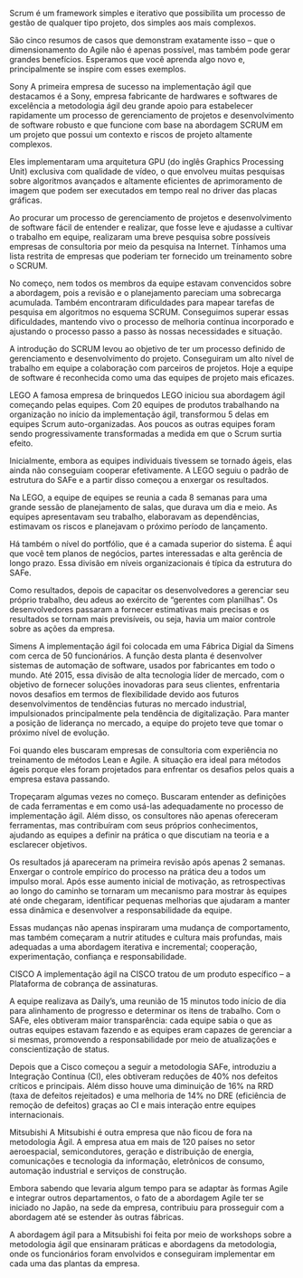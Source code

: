 Scrum é um framework simples e iterativo que possibilita um processo de gestão de qualquer tipo projeto, dos simples aos mais complexos.

São cinco resumos de casos que demonstram exatamente isso – que o dimensionamento do Agile não é apenas possível, mas também pode gerar grandes benefícios. Esperamos que você aprenda algo novo e, principalmente se inspire com esses exemplos.

Sony
A primeira empresa de sucesso na implementação ágil que destacamos é a Sony, empresa fabricante de hardwares e softwares de excelência a metodologia ágil deu grande apoio para estabelecer rapidamente um processo de gerenciamento de projetos e desenvolvimento de software robusto e que funcione com base na abordagem SCRUM em um projeto que possui um contexto e riscos de projeto altamente complexos.

Eles implementaram uma arquitetura GPU (do inglês Graphics Processing Unit) exclusiva com qualidade de vídeo, o que envolveu muitas pesquisas sobre algoritmos avançados e altamente eficientes de aprimoramento de imagem que podem ser executados em tempo real no driver das placas gráficas.

Ao procurar um processo de gerenciamento de projetos e desenvolvimento de software fácil de entender e realizar, que fosse leve e ajudasse a cultivar o trabalho em equipe, realizaram uma breve pesquisa sobre possíveis empresas de consultoria por meio da pesquisa na Internet. Tínhamos uma lista restrita de empresas que poderiam ter fornecido um treinamento sobre o SCRUM.

No começo, nem todos os membros da equipe estavam convencidos sobre a abordagem, pois a revisão e o planejamento pareciam uma sobrecarga acumulada. Também encontraram dificuldades para mapear tarefas de pesquisa em algoritmos no esquema SCRUM. Conseguimos superar essas dificuldades, mantendo vivo o processo de melhoria contínua incorporado e ajustando o processo passo a passo às nossas necessidades e situação.

A introdução do SCRUM levou ao objetivo de ter um processo definido de gerenciamento e desenvolvimento do projeto. Conseguiram um alto nível de trabalho em equipe a colaboração com parceiros de projetos. Hoje a equipe de software é reconhecida como uma das equipes de projeto mais eficazes.

LEGO
A famosa empresa de brinquedos LEGO iniciou sua abordagem ágil começando pelas equipes. Com 20 equipes de produtos trabalhando na organização no início da implementação ágil, transformou 5 delas em equipes Scrum auto-organizadas. Aos poucos as outras equipes foram sendo progressivamente transformadas a medida em que o Scrum surtia efeito.

Inicialmente, embora as equipes individuais tivessem se tornado ágeis, elas ainda não conseguiam cooperar efetivamente. A LEGO seguiu o padrão de estrutura do SAFe e a partir disso começou a enxergar os resultados.

Na LEGO, a equipe de equipes se reunia a cada 8 semanas para uma grande sessão de planejamento de salas, que durava um dia e meio. As equipes apresentavam seu trabalho, elaboravam as dependências, estimavam os riscos e planejavam o próximo período de lançamento.

Há também o nível do portfólio, que é a camada superior do sistema. É aqui que você tem planos de negócios, partes interessadas e alta gerência de longo prazo. Essa divisão em níveis organizacionais é típica da estrutura do SAFe.

Como resultados, depois de capacitar os desenvolvedores a gerenciar seu próprio trabalho, deu adeus ao exército de “gerentes com planilhas”.  Os desenvolvedores passaram a fornecer estimativas mais precisas e os resultados se tornam mais previsíveis, ou seja, havia um maior controle sobre as ações da empresa.

Simens
A implementação ágil foi colocada em uma Fábrica Digial da Simens com cerca de 50 funcionários. A função desta planta é desenvolver sistemas de automação de software, usados ​​por fabricantes em todo o mundo. Até 2015, essa divisão de alta tecnologia líder de mercado, com o objetivo de fornecer soluções inovadoras para seus clientes, enfrentaria novos desafios em termos de flexibilidade devido aos futuros desenvolvimentos de tendências futuras no mercado industrial, impulsionados principalmente pela tendência de digitalização. Para manter a posição de liderança no mercado, a equipe do projeto teve que tomar o próximo nível de evolução.

Foi quando eles buscaram empresas de consultoria com experiência no treinamento de métodos Lean e Agile.  A situação era ideal para métodos ágeis porque eles foram projetados para enfrentar os desafios pelos quais a empresa estava passando.

Tropeçaram algumas vezes no começo. Buscaram entender as definições de cada ferramentas e em como usá-las adequadamente no processo de implementação ágil. Além disso, os consultores não apenas ofereceram ferramentas, mas contribuíram com seus próprios conhecimentos, ajudando as equipes a definir na prática o que discutiam na teoria e a esclarecer objetivos.

Os resultados já apareceram na primeira revisão após apenas 2 semanas. Enxergar o controle empírico do processo na prática deu a todos um impulso moral. Após esse aumento inicial de motivação, as retrospectivas ao longo do caminho se tornaram um mecanismo para mostrar às equipes até onde chegaram, identificar pequenas melhorias que ajudaram a manter essa dinâmica e desenvolver a responsabilidade da equipe.

Essas mudanças não apenas inspiraram uma mudança de comportamento, mas também começaram a nutrir atitudes e cultura mais profundas, mais adequadas a uma abordagem iterativa e incremental; cooperação, experimentação, confiança e responsabilidade.

CISCO
A implementação ágil na CISCO tratou de um produto específico – a Plataforma de cobrança de assinaturas.

A equipe realizava as Daily’s, uma reunião de 15 minutos todo início de dia para alinhamento de progresso e determinar os itens de trabalho. Com o SAFe, eles obtiveram maior transparência: cada equipe sabia o que as outras equipes estavam fazendo e as equipes eram capazes de gerenciar a si mesmas, promovendo a responsabilidade por meio de atualizações e conscientização de status.

Depois que a Cisco começou a seguir a metodologia SAFe, introduziu a Integração Contínua (CI), eles obtiveram reduções de 40% nos defeitos críticos e principais. Além disso houve uma diminuição de 16% na RRD (taxa de defeitos rejeitados) e uma melhoria de 14% no DRE (eficiência de remoção de defeitos) graças ao CI e mais interação entre equipes internacionais.

Mitsubishi
A Mitsubishi é outra empresa que não ficou de fora na metodologia Ágil. A empresa atua em mais de 120 países no setor aeroespacial, semicondutores, geração e distribuição de energia, comunicações e tecnologia da informação, eletrônicos de consumo, automação industrial e serviços de construção.

Embora sabendo que levaria algum tempo para se adaptar às formas Agile e integrar outros departamentos, o fato de a abordagem Agile ter se iniciado no Japão, na sede da empresa, contribuiu para prosseguir com a abordagem até se estender às outras fábricas.

A abordagem ágil para a Mitsubishi foi feita por meio de workshops sobre a metodologia ágil que ensinaram práticas e abordagens da metodologia, onde os funcionários foram envolvidos e conseguiram implementar em cada uma das plantas da empresa.
